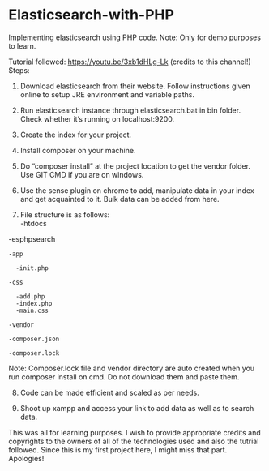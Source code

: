 # Elasticsearch-with-PHP
Implementing elasticsearch using PHP code. Note: Only for demo purposes to learn.

Tutorial followed: https://youtu.be/3xb1dHLg-Lk (credits to this channel!)
Steps:

1.	Download elasticsearch from their website. Follow instructions given online to setup JRE environment and variable paths.

2.	Run elasticsearch instance through elasticsearch.bat in bin folder. Check whether it’s running on localhost:9200.

3.	Create the index for your project.

4.	Install composer on your machine.

5.	Do “composer install” at the project location to get the vendor folder. Use GIT CMD if you are on windows.

6.	Use the sense plugin on chrome to add, manipulate data in your index and get acquainted to it. Bulk data can be added from here.

7.	File structure is as follows:  
-htdocs
  
  -esphpsearch
    
    -app
      
      -init.php
    
    -css
      
      -add.php
      -index.php
      -main.css
    
    -vendor
    
    -composer.json
    
    -composer.lock

Note: Composer.lock file and vendor directory are auto created when you run composer install on cmd. Do not download them and paste them.

8.	Code can be made efficient and scaled as per needs.

9.	Shoot up xampp and access your link to add data as well as to search data.

This was all for learning purposes. I wish to provide appropriate credits and copyrights to the owners of all of the technologies used and also the tutrial followed. Since this is my first project here, I might miss that part. Apologies!

